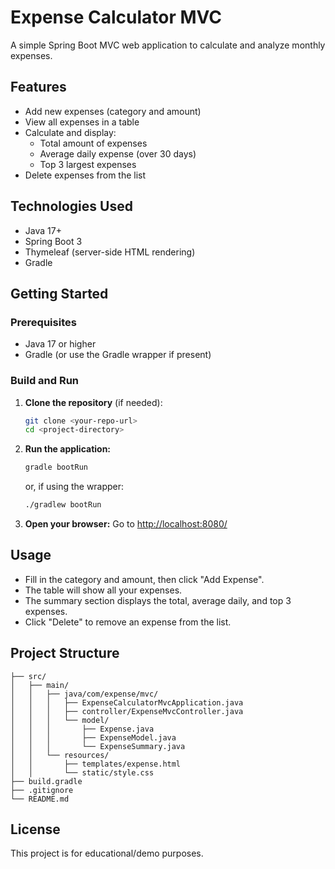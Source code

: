 # Expense Calculator MVC

A simple Spring Boot MVC web application to calculate and analyze monthly expenses.

## Features
- Add new expenses (category and amount)
- View all expenses in a table
- Calculate and display:
  - Total amount of expenses
  - Average daily expense (over 30 days)
  - Top 3 largest expenses
- Delete expenses from the list

## Technologies Used
- Java 17+
- Spring Boot 3
- Thymeleaf (server-side HTML rendering)
- Gradle

## Getting Started

### Prerequisites
- Java 17 or higher
- Gradle (or use the Gradle wrapper if present)

### Build and Run

1. **Clone the repository** (if needed):
   ```sh
   git clone <your-repo-url>
   cd <project-directory>
   ```
2. **Run the application:**
   ```sh
   gradle bootRun
   ```
   or, if using the wrapper:
   ```sh
   ./gradlew bootRun
   ```
3. **Open your browser:**
   Go to [http://localhost:8080/](http://localhost:8080/)

## Usage
- Fill in the category and amount, then click "Add Expense".
- The table will show all your expenses.
- The summary section displays the total, average daily, and top 3 expenses.
- Click "Delete" to remove an expense from the list.

## Project Structure
```
├── src/
│   ├── main/
│   │   ├── java/com/expense/mvc/
│   │   │   ├── ExpenseCalculatorMvcApplication.java
│   │   │   ├── controller/ExpenseMvcController.java
│   │   │   └── model/
│   │   │       ├── Expense.java
│   │   │       ├── ExpenseModel.java
│   │   │       └── ExpenseSummary.java
│   │   └── resources/
│   │       ├── templates/expense.html
│   │       └── static/style.css
├── build.gradle
├── .gitignore
└── README.md
```

## License
This project is for educational/demo purposes. 